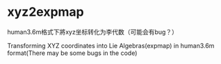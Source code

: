 # xyz2expmap
human3.6m格式下將xyz坐标转化为李代数（可能会有bug？）

Transforming XYZ coordinates into Lie Algebras(expmap) in human3.6m format(There may be some bugs in the code)
